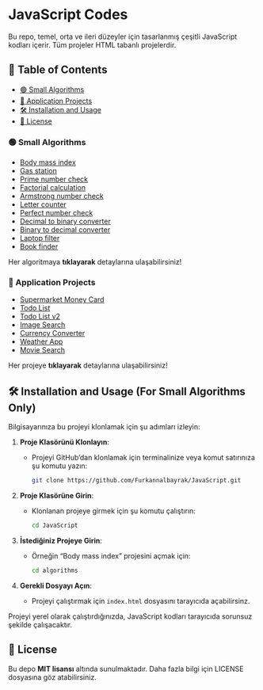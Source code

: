 # JavaScript Codes

Bu repo, temel, orta ve ileri düzeyler için tasarlanmış çeşitli JavaScript kodları içerir. Tüm projeler HTML tabanlı projelerdir.

## 📌 Table of Contents
- [🟢 Small Algorithms](#small-algorithms)
- [🔵 Application Projects](#application-projects)
- [🛠 Installation and Usage](#installation-and-usage)
- [📜 License](#license)



### 🟢 Small Algorithms 
- [Body mass index](Body-mass-index/)
- [Gas station](Gas-station/)
- [Prime number check](Prime-number-check/)
- [Factorial calculation](Factorial-calculation/)
- [Armstrong number check](Armstrong-number-check/)
- [Letter counter](Letter-counter/)
- [Perfect number check](Perfect-number-check/)
- [Decimal to binary converter](Decimal-to-binary-converter/)
- [Binary to decimal converter](Binary-to-decimal-converter/)
- [Laptop filter](Laptop-filter/)
- [Book finder](Book-finder/)

Her algoritmaya **tıklayarak** detaylarına ulaşabilirsiniz!

### 🔵 Application Projects  
- [Supermarket Money Card](Supermarket-money-card/)
- [Todo List](Todo-list/)
- [Todo List v2](Todo-list-v2/)
- [Image Search](Image-search/)
- [Currency Converter](Currency-converter/)
- [Weather App](Weather-app/)
- [Movie Search](Movie-search/)
  
Her projeye **tıklayarak** detaylarına ulaşabilirsiniz!

## 🛠 Installation and Usage (For Small Algorithms Only)

Bilgisayarınıza bu projeyi klonlamak için şu adımları izleyin:

1. **Proje Klasörünü Klonlayın**:
   - Projeyi GitHub’dan klonlamak için terminalinize veya komut satırınıza şu komutu yazın:
     ```bash
     git clone https://github.com/Furkannalbayrak/JavaScript.git
     ```

2. **Proje Klasörüne Girin**:
   - Klonlanan projeye girmek için şu komutu çalıştırın:
     ```bash
     cd JavaScript
     ```

3. **İstediğiniz Projeye Girin**:
   - Örneğin “Body mass index” projesini açmak için:
     ```bash
     cd algorithms
     ```
4. **Gerekli Dosyayı Açın**:
   - Projeyi çalıştırmak için `index.html` dosyasını tarayıcıda açabilirsinz.
     
Projeyi yerel olarak çalıştırdığınızda, JavaScript kodları tarayıcıda sorunsuz şekilde çalışacaktır.
     


## 📜 License
Bu depo **MIT lisansı** altında sunulmaktadır. Daha fazla bilgi için LICENSE dosyasına göz atabilirsiniz.
